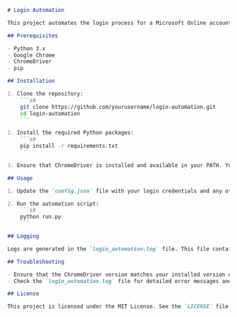 ```markdown
# Login Automation

This project automates the login process for a Microsoft Online account using Selenium WebDriver.

## Prerequisites

- Python 3.x
- Google Chrome
- ChromeDriver
- pip

## Installation

1. Clone the repository:
    ```sh
    git clone https://github.com/yourusername/login-automation.git
    cd login-automation
    ```

2. Install the required Python packages:
    ```sh
    pip install -r requirements.txt
    ```

3. Ensure that ChromeDriver is installed and available in your PATH. You can download it from [here](https://sites.google.com/a/chromium.org/chromedriver/downloads).

## Usage

1. Update the `config.json` file with your login credentials and any other necessary configuration.

2. Run the automation script:
    ```sh
    python run.py
    ```

## Logging

Logs are generated in the `login_automation.log` file. This file contains detailed information about the automation process, including any errors encountered.

## Troubleshooting

- Ensure that the ChromeDriver version matches your installed version of Google Chrome.
- Check the `login_automation.log` file for detailed error messages and stack traces.

## License

This project is licensed under the MIT License. See the `LICENSE` file for more details.
```
